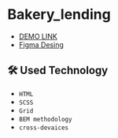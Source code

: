 # Bakery_lending

  - [DEMO LINK](https://bogdanparubchenk01.github.io/Creative_Bakery-lending/)
  - [Figma Desing](https://www.figma.com/file/dY3izAm0Vspsmra4lQWQIP/Bakerlab_FE-students?type=design&node-id=11342-1117&mode=design&t=obxCm4prud0FN9Hx-0)

## 🛠 Used Technology
  - `HTML`
  - `SCSS`
  - `Grid`
  - `BEM methodology`
  - `cross-devaices`

